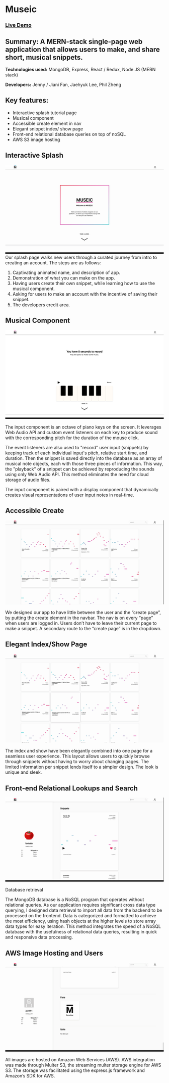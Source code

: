 # Museic
### [Live Demo](http://museic-demo.herokuapp.com/#/ "Live link of Museic")

## Summary: A MERN-stack single-page web application that allows users to make, and share short, musical snippets.

**Technologies used:**
MongoDB, Express, React / Redux, Node JS (MERN stack)

**Developers:**
Jenny / Jiani Fan, Jaehyuk Lee, Phil Zheng

## Key features:
* Interactive splash tutorial page
* Musical component
* Accessible create element in nav
* Elegant snippet index/ show page
* Front-end relational database queries on top of noSQL 
* AWS S3 image hosting

## Interactive Splash
![](demo/museic_splash.gif)
Our splash page walks new users through a curated journey from intro to creating an account. 
The steps are as follows:
1. Captivating animated name, and description of app.
2. Demonstration of what you can make on the app.
3. Having users create their own snippet, while learning how to use the musical component.
4. Asking for users to make an account with the incentive of saving their snippet.
5. The developers credit area.

## Musical Component
![](demo/museic_piano.png)

The input component is an octave of piano keys on the screen. It leverages Web Audio API and custom event listeners on each key to produce sound with the corresponding pitch for the duration of the mouse click.

The event listeners are also used to "record" user input (snippets) by keeping track of each individual input's pitch, relative start time, and duration. Then the snippet is saved directly into the database as an array of musical note objects, each with those three pieces of information. This way, the "playback" of a snippet can be achieved by reproducing the sounds using only Web Audio API. This method eliminates the need for cloud storage of audio files.

The input component is paired with a display component that dynamically creates  visual representations of user input notes in real-time.

## Accessible Create
![](demo/museic_music.gif)

We designed our app to have little between the user and the “create page”, by putting the create element in the navbar.
The nav is on every “page” when users are logged in.
Users don’t have to leave their current page to make a snippet.
A secondary route to the “create page” is in the dropdown.

## Elegant Index/Show Page
![](demo/museic_index.gif)

The index and show have been elegantly combined into one page for a seamless user experience.
This layout allows users to quickly browse through snippets without having to worry about changing pages.
The limited information per snippet lends itself to a simpler design.
The look is unique and sleek.

## Front-end Relational Lookups and Search
![](demo/museic_search.gif)

Database retrieval

The MongoDB database is a NoSQL program that operates without relational queries. As our application requires significant cross data type querying, I designed data retrieval to import all data from the backend to be processed on the frontend. Data is categorized and formatted to achieve the most efficiency, using hash objects at the higher levels to store array data types for easy iteration. This method integrates the speed of a NoSQL database with the usefulness of relational data queries, resulting in quick and responsive data processing. 

## AWS Image Hosting and Users
![](demo/museic_user_page.gif)

All images are hosted on Amazon Web Services (AWS). AWS integration was made through Multer S3, the streaming multer storage engine for AWS S3. The storage was facilitated using the express.js framework and Amazon’s SDK for AWS. 
